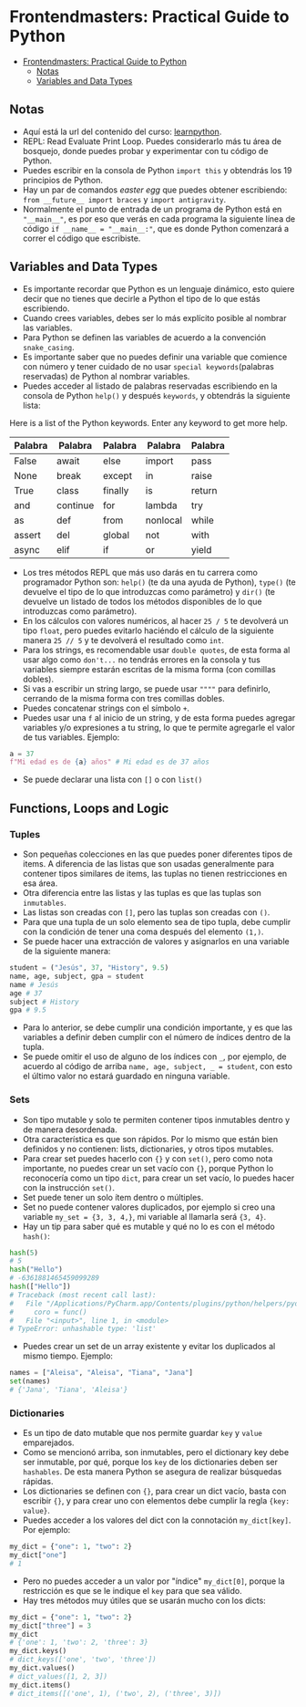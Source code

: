 # Frontendmasters: Practical Guide to Python

<!-- TOC -->
* [Frontendmasters: Practical Guide to Python](#frontendmasters--practical-guide-to-python)
  * [Notas](#notas)
  * [Variables and Data Types](#variables-and-data-types)
<!-- TOC -->

## Notas

- Aquí está la url del contenido del curso: [learnpython](https://practical.learnpython.dev/).
- REPL: Read Evaluate Print Loop. Puedes considerarlo más tu área de bosquejo, donde puedes probar y experimentar con tu código de Python.
- Puedes escribir en la consola de Python `import this` y obtendrás los 19 principios de Python.
- Hay un par de comandos _easter egg_ que puedes obtener escribiendo: `from __future__ import braces` y `import antigravity`.
- Normalmente el punto de entrada de un programa de Python está en `"__main__"`, es por eso que verás en cada programa la siguiente línea de código `if __name__ = "__main__:"`, que es donde Python comenzará a correr el código que escribiste.

## Variables and Data Types

- Es importante recordar que Python es un lenguaje dinámico, esto quiere decir que no tienes que decirle a Python el tipo de lo que estás escribiendo.
- Cuando crees variables, debes ser lo más explícito posible al nombrar las variables.
- Para Python se definen las variables de acuerdo a la convención `snake_casing`.
- Es importante saber que no puedes definir una variable que comience con número y tener cuidado de no usar `special keywords`(palabras reservadas) de Python al nombrar variables.
- Puedes acceder al listado de palabras reservadas escribiendo en la consola de Python `help()` y después `keywords`, y obtendrás la siguiente lista:

Here is a list of the Python keywords.  Enter any keyword to get more help.

|Palabra|Palabra  |Palabra  |Palabra  |Palabra|
|-------|---------|---------|---------|-------|
| False | await   | else    | import  | pass  |
| None  | break   | except  | in      | raise |
| True  | class   | finally | is      | return|
| and   | continue| for     | lambda  | try   |
| as    | def     | from    | nonlocal| while |
| assert| del     | global  | not     | with  |
| async | elif    | if      | or      | yield |

- Los tres métodos REPL que más uso darás en tu carrera como programador Python son: `help()` (te da una ayuda de Python), `type()` (te devuelve el tipo de lo que introduzcas como parámetro) y `dir()` (te devuelve un listado de todos los métodos disponibles de lo que introduzcas como parámetro).
- En los cálculos con valores numéricos, al hacer `25 / 5` te devolverá un tipo `float`, pero puedes evitarlo haciéndo el cálculo de la siguiente manera `25 // 5` y te devolverá el resultado como `int`.
- Para los strings, es recomendable usar `double quotes`, de esta forma al usar algo como `don't...` no tendrás errores en la consola y tus variables siempre estarán escritas de la misma forma (con comillas dobles).
- Si vas a escribir un string largo, se puede usar `""""` para definirlo, cerrando de la misma forma con tres comillas dobles.
- Puedes concatenar strings con el símbolo `+`.
- Puedes usar una `f` al inicio de un string, y de esta forma puedes agregar variables y/o expresiones a tu string, lo que te permite agregarle el valor de tus variables. Ejemplo:

```python
a = 37
f"Mi edad es de {a} años" # Mi edad es de 37 años
```

- Se puede declarar una lista con `[]` o con `list()`

## Functions, Loops and Logic

### Tuples

- Son pequeñas colecciones en las que puedes poner diferentes tipos de items. A diferencia de las listas que son usadas generalmente para contener tipos similares de items, las tuplas no tienen restricciones en esa área.
- Otra diferencia entre las listas y las tuplas es que las tuplas son `inmutables`.
- Las listas son creadas con `[]`, pero las tuplas son creadas con `()`.
- Para que una tupla de un solo elemento sea de tipo tupla, debe cumplir con la condición de tener una coma después del elemento `(1,)`.
- Se puede hacer una extracción de valores y asignarlos en una variable de la siguiente manera:

```python
student = ("Jesús", 37, "History", 9.5)
name, age, subject, gpa = student
name # Jesús
age # 37
subject # History
gpa # 9.5
```

- Para lo anterior, se debe cumplir una condición importante, y es que las variables a definir deben cumplir con el número de índices dentro de la tupla.
- Se puede omitir el uso de alguno de los índices con `_`, por ejemplo, de acuerdo al código de arriba `name, age, subject, _ = student`, con esto el último valor no estará guardado en ninguna variable.

### Sets

- Son tipo mutable y solo te permiten contener tipos inmutables dentro y de manera desordenada.
- Otra característica es que son rápidos. Por lo mismo que están bien definidos y no contienen: lists, dictionaries, y otros tipos mutables.
- Para crear set puedes hacerlo con `{}` y con `set()`, pero como nota importante, no puedes crear un set vacío con `{}`, porque Python lo reconocería como un tipo `dict`, para crear un set vacío, lo puedes hacer con la instrucción `set()`.
- Set puede tener un solo ítem dentro o múltiples.
- Set no puede contener valores duplicados, por ejemplo si creo una variable `my_set = {3, 3, 4,}`, mi variable al llamarla será `{3, 4}`.
- Hay un tip para saber qué es mutable y qué no lo es con el método `hash()`:

```python
hash(5)
# 5
hash("Hello")
# -6361881465459099289
hash(["Hello"])
# Traceback (most recent call last):
#   File "/Applications/PyCharm.app/Contents/plugins/python/helpers/pydev/pydevconsole.py", line 364, in runcode
#     coro = func()
#   File "<input>", line 1, in <module>
# TypeError: unhashable type: 'list'
```

- Puedes crear un set de un array existente y evitar los duplicados al mismo tiempo. Ejemplo:

```python
names = ["Aleisa", "Aleisa", "Tiana", "Jana"]
set(names)
# {'Jana', 'Tiana', 'Aleisa'}
```

### Dictionaries

- Es un tipo de dato mutable que nos permite guardar `key` y `value` emparejados.
- Como se mencionó arriba, son inmutables, pero el dictionary key debe ser inmutable, por qué, porque los `key` de los dictionaries deben ser `hashables`. De esta manera Python se asegura de realizar búsquedas rápidas.
- Los dictionaries se definen con `{}`, para crear un dict vacío, basta con escribir `{}`, y para crear uno con elementos debe cumplir la regla `{key: value}`.
- Puedes acceder a los valores del dict con la connotación `my_dict[key]`. Por ejemplo:

```python
my_dict = {"one": 1, "two": 2}
my_dict["one"]
# 1
```

- Pero no puedes acceder a un valor por "índice" `my_dict[0]`, porque la restricción es que se le indique el `key` para que sea válido.
- Hay tres métodos muy útiles que se usarán mucho con los dicts:

```python
my_dict = {"one": 1, "two": 2}
my_dict["three"] = 3
my_dict
# {'one': 1, 'two': 2, 'three': 3}
my_dict.keys()
# dict_keys(['one', 'two', 'three'])
my_dict.values()
# dict_values([1, 2, 3])
my_dict.items()
# dict_items([('one', 1), ('two', 2), ('three', 3)])
```